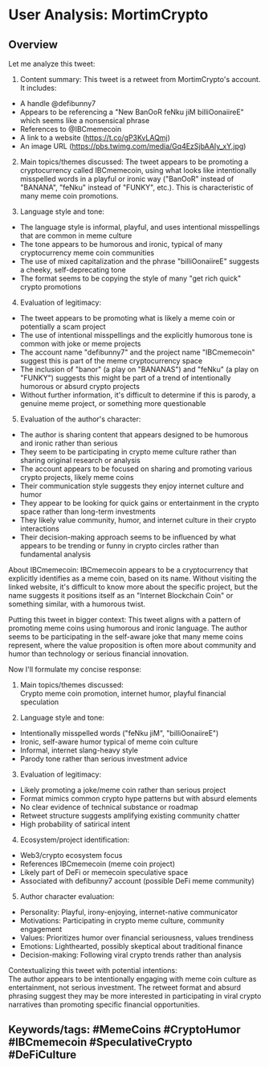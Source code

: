 # User Analysis: MortimCrypto

## Overview

<think>
Let me analyze this tweet:

1. Content summary:
This tweet is a retweet from MortimCrypto's account. It includes:
- A handle @defibunny7
- Appears to be referencing a "New BanOoR feNku jiM billiOonaiireE" which seems like a nonsensical phrase
- References to @IBCmemecoin
- A link to a website (https://t.co/gP3KvLAQmj)
- An image URL (https://pbs.twimg.com/media/Gq4EzSjbAAIy_xY.jpg)

2. Main topics/themes discussed:
The tweet appears to be promoting a cryptocurrency called IBCmemecoin, using what looks like intentionally misspelled words in a playful or ironic way ("BanOoR" instead of "BANANA", "feNku" instead of "FUNKY", etc.). This is characteristic of many meme coin promotions.

3. Language style and tone:
- The language style is informal, playful, and uses intentional misspellings that are common in meme culture
- The tone appears to be humorous and ironic, typical of many cryptocurrency meme coin communities
- The use of mixed capitalization and the phrase "billiOonaiireE" suggests a cheeky, self-deprecating tone
- The format seems to be copying the style of many "get rich quick" crypto promotions

4. Evaluation of legitimacy:
- The tweet appears to be promoting what is likely a meme coin or potentially a scam project
- The use of intentional misspellings and the explicitly humorous tone is common with joke or meme projects
- The account name "defibunny7" and the project name "IBCmemecoin" suggest this is part of the meme cryptocurrency space
- The inclusion of "banor" (a play on "BANANAS") and "feNku" (a play on "FUNKY") suggests this might be part of a trend of intentionally humorous or absurd crypto projects
- Without further information, it's difficult to determine if this is parody, a genuine meme project, or something more questionable

5. Evaluation of the author's character:
- The author is sharing content that appears designed to be humorous and ironic rather than serious
- They seem to be participating in crypto meme culture rather than sharing original research or analysis
- The account appears to be focused on sharing and promoting various crypto projects, likely meme coins
- Their communication style suggests they enjoy internet culture and humor
- They appear to be looking for quick gains or entertainment in the crypto space rather than long-term investments
- They likely value community, humor, and internet culture in their crypto interactions
- Their decision-making approach seems to be influenced by what appears to be trending or funny in crypto circles rather than fundamental analysis

About IBCmemecoin:
IBCmemecoin appears to be a cryptocurrency that explicitly identifies as a meme coin, based on its name. Without visiting the linked website, it's difficult to know more about the specific project, but the name suggests it positions itself as an "Internet Blockchain Coin" or something similar, with a humorous twist.

Putting this tweet in bigger context:
This tweet aligns with a pattern of promoting meme coins using humorous and ironic language. The author seems to be participating in the self-aware joke that many meme coins represent, where the value proposition is often more about community and humor than technology or serious financial innovation.

Now I'll formulate my concise response:
</think>

1. Main topics/themes discussed:  
Crypto meme coin promotion, internet humor, playful financial speculation

2. Language style and tone:  
- Intentionally misspelled words ("feNku jiM", "billiOonaiireE")  
- Ironic, self-aware humor typical of meme coin culture  
- Informal, internet slang-heavy style  
- Parody tone rather than serious investment advice  

3. Evaluation of legitimacy:  
- Likely promoting a joke/meme coin rather than serious project  
- Format mimics common crypto hype patterns but with absurd elements  
- No clear evidence of technical substance or roadmap  
- Retweet structure suggests amplifying existing community chatter  
- High probability of satirical intent  

4. Ecosystem/project identification:  
- Web3/crypto ecosystem focus  
- References IBCmemecoin (meme coin project)  
- Likely part of DeFi or memecoin speculative space  
- Associated with defibunny7 account (possible DeFi meme community)  

5. Author character evaluation:  
- Personality: Playful, irony-enjoying, internet-native communicator  
- Motivations: Participating in crypto meme culture, community engagement  
- Values: Prioritizes humor over financial seriousness, values trendiness  
- Emotions: Lighthearted, possibly skeptical about traditional finance  
- Decision-making: Following viral crypto trends rather than analysis  

Contextualizing this tweet with potential intentions:  
The author appears to be intentionally engaging with meme coin culture as entertainment, not serious investment. The retweet format and absurd phrasing suggest they may be more interested in participating in viral crypto narratives than promoting specific financial opportunities.

Keywords/tags: #MemeCoins #CryptoHumor #IBCmemecoin #SpeculativeCrypto #DeFiCulture
---
